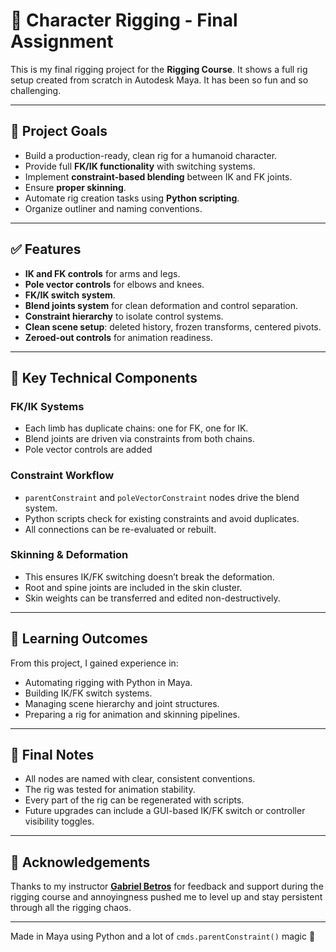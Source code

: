 # 🦴 Character Rigging - Final Assignment

This is my final rigging project for the **Rigging Course**. It shows a full rig setup created from scratch in Autodesk Maya. It has been so fun and so challenging.

---

## 🎯 Project Goals

- Build a production-ready, clean rig for a humanoid character.
- Provide full **FK/IK functionality** with switching systems.  
- Implement **constraint-based blending** between IK and FK joints.  
- Ensure **proper skinning**.
- Automate rig creation tasks using **Python scripting**.
- Organize outliner and naming conventions.

---

## ✅ Features

- **IK and FK controls** for arms and legs.  
- **Pole vector controls** for elbows and knees.  
- **FK/IK switch system**.
- **Blend joints system** for clean deformation and control separation.  
- **Constraint hierarchy** to isolate control systems.
- **Clean scene setup**: deleted history, frozen transforms, centered pivots.  
- **Zeroed-out controls** for animation readiness.

---

## 🧩 Key Technical Components

### FK/IK Systems

- Each limb has duplicate chains: one for FK, one for IK.  
- Blend joints are driven via constraints from both chains.  
- Pole vector controls are added

### Constraint Workflow

- `parentConstraint` and `poleVectorConstraint` nodes drive the blend system.  
- Python scripts check for existing constraints and avoid duplicates.  
- All connections can be re-evaluated or rebuilt.

### Skinning & Deformation

- This ensures IK/FK switching doesn’t break the deformation.  
- Root and spine joints are included in the skin cluster.  
- Skin weights can be transferred and edited non-destructively.

---

## 🧠 Learning Outcomes

From this project, I gained experience in:

- Automating rigging with Python in Maya.  
- Building IK/FK switch systems.  
- Managing scene hierarchy and joint structures.  
- Preparing a rig for animation and skinning pipelines.  

---

## 🧼 Final Notes

- All nodes are named with clear, consistent conventions.  
- The rig was tested for animation stability.  
- Every part of the rig can be regenerated with scripts.  
- Future upgrades can include a GUI-based IK/FK switch or controller visibility toggles.

---

## 🙏 Acknowledgements

Thanks to my instructor [**Gabriel Betros**](https://www.linkedin.com/in/gabriel-betros-9aa807151/) for feedback and support during the rigging course and annoyingness pushed me to level up and stay persistent through all the rigging chaos.

---

Made in Maya using Python and a lot of `cmds.parentConstraint()` magic 💪
